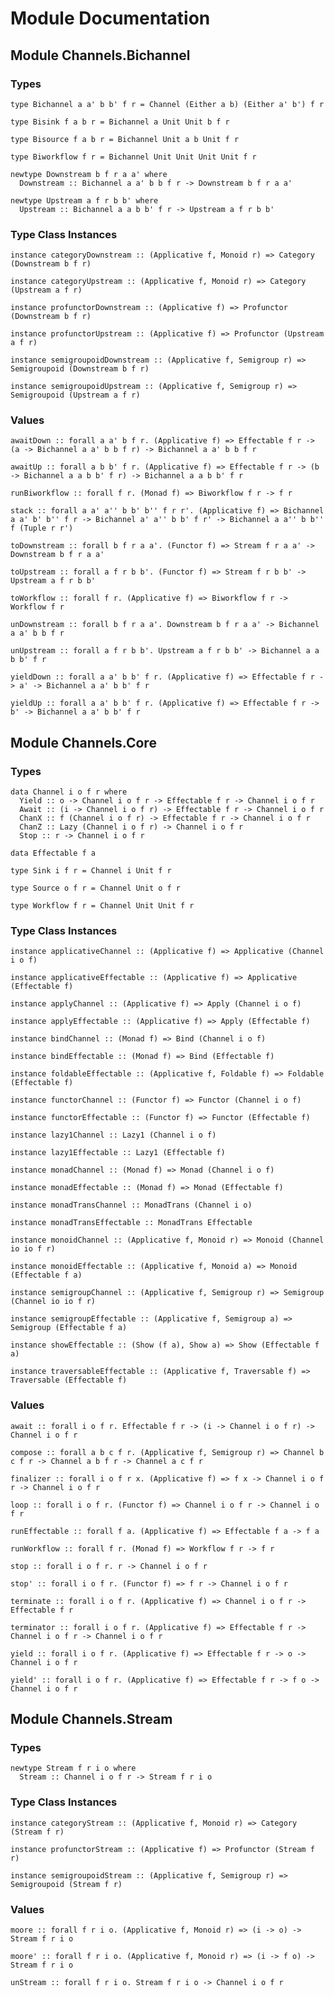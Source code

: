 # Module Documentation

## Module Channels.Bichannel

### Types

    type Bichannel a a' b b' f r = Channel (Either a b) (Either a' b') f r

    type Bisink f a b r = Bichannel a Unit Unit b f r

    type Bisource f a b r = Bichannel Unit a b Unit f r

    type Biworkflow f r = Bichannel Unit Unit Unit Unit f r

    newtype Downstream b f r a a' where
      Downstream :: Bichannel a a' b b f r -> Downstream b f r a a'

    newtype Upstream a f r b b' where
      Upstream :: Bichannel a a b b' f r -> Upstream a f r b b'


### Type Class Instances

    instance categoryDownstream :: (Applicative f, Monoid r) => Category (Downstream b f r)

    instance categoryUpstream :: (Applicative f, Monoid r) => Category (Upstream a f r)

    instance profunctorDownstream :: (Applicative f) => Profunctor (Downstream b f r)

    instance profunctorUpstream :: (Applicative f) => Profunctor (Upstream a f r)

    instance semigroupoidDownstream :: (Applicative f, Semigroup r) => Semigroupoid (Downstream b f r)

    instance semigroupoidUpstream :: (Applicative f, Semigroup r) => Semigroupoid (Upstream a f r)


### Values

    awaitDown :: forall a a' b f r. (Applicative f) => Effectable f r -> (a -> Bichannel a a' b b f r) -> Bichannel a a' b b f r

    awaitUp :: forall a b b' f r. (Applicative f) => Effectable f r -> (b -> Bichannel a a b b' f r) -> Bichannel a a b b' f r

    runBiworkflow :: forall f r. (Monad f) => Biworkflow f r -> f r

    stack :: forall a a' a'' b b' b'' f r r'. (Applicative f) => Bichannel a a' b' b'' f r -> Bichannel a' a'' b b' f r' -> Bichannel a a'' b b'' f (Tuple r r')

    toDownstream :: forall b f r a a'. (Functor f) => Stream f r a a' -> Downstream b f r a a'

    toUpstream :: forall a f r b b'. (Functor f) => Stream f r b b' -> Upstream a f r b b'

    toWorkflow :: forall f r. (Applicative f) => Biworkflow f r -> Workflow f r

    unDownstream :: forall b f r a a'. Downstream b f r a a' -> Bichannel a a' b b f r

    unUpstream :: forall a f r b b'. Upstream a f r b b' -> Bichannel a a b b' f r

    yieldDown :: forall a a' b b' f r. (Applicative f) => Effectable f r -> a' -> Bichannel a a' b b' f r

    yieldUp :: forall a a' b b' f r. (Applicative f) => Effectable f r -> b' -> Bichannel a a' b b' f r


## Module Channels.Core

### Types

    data Channel i o f r where
      Yield :: o -> Channel i o f r -> Effectable f r -> Channel i o f r
      Await :: (i -> Channel i o f r) -> Effectable f r -> Channel i o f r
      ChanX :: f (Channel i o f r) -> Effectable f r -> Channel i o f r
      ChanZ :: Lazy (Channel i o f r) -> Channel i o f r
      Stop :: r -> Channel i o f r

    data Effectable f a

    type Sink i f r = Channel i Unit f r

    type Source o f r = Channel Unit o f r

    type Workflow f r = Channel Unit Unit f r


### Type Class Instances

    instance applicativeChannel :: (Applicative f) => Applicative (Channel i o f)

    instance applicativeEffectable :: (Applicative f) => Applicative (Effectable f)

    instance applyChannel :: (Applicative f) => Apply (Channel i o f)

    instance applyEffectable :: (Applicative f) => Apply (Effectable f)

    instance bindChannel :: (Monad f) => Bind (Channel i o f)

    instance bindEffectable :: (Monad f) => Bind (Effectable f)

    instance foldableEffectable :: (Applicative f, Foldable f) => Foldable (Effectable f)

    instance functorChannel :: (Functor f) => Functor (Channel i o f)

    instance functorEffectable :: (Functor f) => Functor (Effectable f)

    instance lazy1Channel :: Lazy1 (Channel i o f)

    instance lazy1Effectable :: Lazy1 (Effectable f)

    instance monadChannel :: (Monad f) => Monad (Channel i o f)

    instance monadEffectable :: (Monad f) => Monad (Effectable f)

    instance monadTransChannel :: MonadTrans (Channel i o)

    instance monadTransEffectable :: MonadTrans Effectable

    instance monoidChannel :: (Applicative f, Monoid r) => Monoid (Channel io io f r)

    instance monoidEffectable :: (Applicative f, Monoid a) => Monoid (Effectable f a)

    instance semigroupChannel :: (Applicative f, Semigroup r) => Semigroup (Channel io io f r)

    instance semigroupEffectable :: (Applicative f, Semigroup a) => Semigroup (Effectable f a)

    instance showEffectable :: (Show (f a), Show a) => Show (Effectable f a)

    instance traversableEffectable :: (Applicative f, Traversable f) => Traversable (Effectable f)


### Values

    await :: forall i o f r. Effectable f r -> (i -> Channel i o f r) -> Channel i o f r

    compose :: forall a b c f r. (Applicative f, Semigroup r) => Channel b c f r -> Channel a b f r -> Channel a c f r

    finalizer :: forall i o f r x. (Applicative f) => f x -> Channel i o f r -> Channel i o f r

    loop :: forall i o f r. (Functor f) => Channel i o f r -> Channel i o f r

    runEffectable :: forall f a. (Applicative f) => Effectable f a -> f a

    runWorkflow :: forall f r. (Monad f) => Workflow f r -> f r

    stop :: forall i o f r. r -> Channel i o f r

    stop' :: forall i o f r. (Functor f) => f r -> Channel i o f r

    terminate :: forall i o f r. (Applicative f) => Channel i o f r -> Effectable f r

    terminator :: forall i o f r. (Applicative f) => Effectable f r -> Channel i o f r -> Channel i o f r

    yield :: forall i o f r. (Applicative f) => Effectable f r -> o -> Channel i o f r

    yield' :: forall i o f r. (Applicative f) => Effectable f r -> f o -> Channel i o f r


## Module Channels.Stream

### Types

    newtype Stream f r i o where
      Stream :: Channel i o f r -> Stream f r i o


### Type Class Instances

    instance categoryStream :: (Applicative f, Monoid r) => Category (Stream f r)

    instance profunctorStream :: (Applicative f) => Profunctor (Stream f r)

    instance semigroupoidStream :: (Applicative f, Semigroup r) => Semigroupoid (Stream f r)


### Values

    moore :: forall f r i o. (Applicative f, Monoid r) => (i -> o) -> Stream f r i o

    moore' :: forall f r i o. (Applicative f, Monoid r) => (i -> f o) -> Stream f r i o

    unStream :: forall f r i o. Stream f r i o -> Channel i o f r



